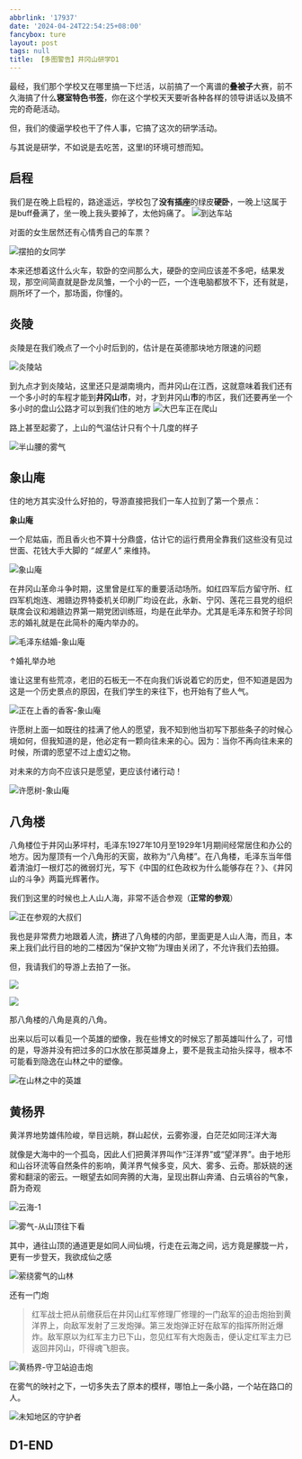```yaml
---
abbrlink: '17937'
date: '2024-04-24T22:54:25+08:00'
fancybox: ture
layout: post
tags: null
title: 【多图警告】井冈山研学D1
---
```

最经，我们那个学校又在哪里搞一下烂活，以前搞了一个离谱的**叠被子**大赛，前不久海搞了什么**寝室特色书签**，你在这个学校天天要听各种各样的领导讲话以及搞不完的奇葩活动。

但，我们的傻逼学校也干了件人事，它搞了这次的研学活动。

与其说是研学，不如说是去吃苦，这里I的环境可想而知。

## 启程

我们是在晚上启程的，路途遥远，学校包了**没有插座**的绿皮**硬卧**，一晚上!这属于是buff叠满了，坐一晚上我头要掉了，太他妈痛了。
![到达车站](https://pic.awaae001.top/%E5%A4%A7%E4%BA%8B%E8%AE%B0/%E4%BA%95%E5%86%88%E5%B1%B1/d1/%E7%81%AB%E8%BD%A6%E7%AB%99-%E5%8E%BB_1b42018b.webp)

对面的女生居然还有心情秀自己的车票？

![摆拍的女同学](https://pic.awaae001.top/%E5%A4%A7%E4%BA%8B%E8%AE%B0/%E4%BA%95%E5%86%88%E5%B1%B1/d1/%E6%8E%92%E9%98%9F%E7%AD%89%E8%BD%A6_6a1d1419.webp)

本来还想着这什么火车，软卧的空间那么大，硬卧的空间应该差不多吧，结果发现，那空间简直就是卧龙凤雏，一个小的一匹，一个连电脑都放不下，还有就是，厕所坏了一个，那场面，你懂的。

## 炎陵

炎陵是在我们晚点了一个小时后到的，估计是在英德那块地方限速的问题

![炎陵站](https://pic.awaae001.top/%E5%A4%A7%E4%BA%8B%E8%AE%B0/%E4%BA%95%E5%86%88%E5%B1%B1/d1/%E7%82%8E%E9%99%B5%E7%AB%99_bfb25774.webp)

到九点才到炎陵站，这里还只是湖南境内，而井冈山在江西，这就意味着我们还有一个多小时的车程才能到**井冈山市**，对，才到井冈山**市**的市区，我们还要再坐一个多小时的盘山公路才可以到我们住的地方
![大巴车正在爬山](https://pic.awaae001.top/%E5%A4%A7%E4%BA%8B%E8%AE%B0/%E4%BA%95%E5%86%88%E5%B1%B1/d1/%E5%A4%A7%E5%B7%B4%E8%BD%A6%E6%AD%A3%E5%9C%A8%E7%88%AC%E5%B1%B1_0ea9fcdb.webp)

路上甚至起雾了，上山的气温估计只有个十几度的样子

![半山腰的雾气](https://pic.awaae001.top/%E5%A4%A7%E4%BA%8B%E8%AE%B0/%E4%BA%95%E5%86%88%E5%B1%B1/d1/%E5%8D%8A%E5%B1%B1%E8%85%B0%E7%9A%84%E9%9B%BE%E6%B0%94_ece6e747.webp)

## 象山庵

住的地方其实没什么好拍的，导游直接把我们一车人拉到了第一个景点：

**象山庵**

一个尼姑庙，而且香火也不算十分鼎盛，估计它的运行费用全靠我们这些没有见过世面、花钱大手大脚的 *“城里人”* 来维持。

![象山庵](https://pic.awaae001.top/%E5%A4%A7%E4%BA%8B%E8%AE%B0/%E4%BA%95%E5%86%88%E5%B1%B1/d1/%E8%B1%A1%E5%B1%B1%E5%BA%B5_7f012b4d.webp)

在井冈山革命斗争时期，这里曾是红军的重要活动场所。如红四军后方留守所、红四军机炮连、湘赣边界特委机关印刷厂均设在此，永新、宁冈、莲花三县党的组织联席会议和湘赣边界第一期党团训练班，均是在此举办。尤其是毛泽东和贺子珍同志的婚礼就是在此简朴的庵内举办的。

![毛泽东结婚-象山庵](https://pic.awaae001.top/%E5%A4%A7%E4%BA%8B%E8%AE%B0/%E4%BA%95%E5%86%88%E5%B1%B1/d1/%E6%AF%9B%E6%B3%BD%E4%B8%9C%E7%BB%93%E5%A9%9A-%E8%B1%A1%E5%B1%B1%E5%BA%B5_35246253.webp)

↑婚礼举办地

谁让这里有些荒凉，老旧的石板无一不在向我们诉说着它的历史，但不知道是因为这是一个历史景点的原因，在我们学生的来往下，也开始有了些人气。

![正在上香的香客-象山庵](https://pic.awaae001.top/%E5%A4%A7%E4%BA%8B%E8%AE%B0/%E4%BA%95%E5%86%88%E5%B1%B1/d1/%E6%AD%A3%E5%9C%A8%E4%B8%8A%E9%A6%99%E7%9A%84%E9%A6%99%E5%AE%A2-%E8%B1%A1%E5%B1%B1%E5%BA%B5_d4243d7b.webp)

许愿树上面一如既往的挂满了他人的愿望，我不知到他当初写下那些条子的时候心境如何，但我知道的是，他必定有一颗向往未来的心。因为：当你不再向往未来的时候，所谓的愿望不过上虚幻之物。

对未来的方向不应该只是愿望，更应该付诸行动！

![许愿树-象山庵](https://pic.awaae001.top/%E5%A4%A7%E4%BA%8B%E8%AE%B0/%E4%BA%95%E5%86%88%E5%B1%B1/d1/%E8%AE%B8%E6%84%BF%E6%A0%91-%E8%B1%A1%E5%B1%B1%E5%BA%B5_ca341636.webp)

## 八角楼

八角楼位于井冈山茅坪村，毛泽东1927年10月至1929年1月期间经常居住和办公的地方。因为屋顶有一个八角形的天窗，故称为“八角楼”。在八角楼，毛泽东当年借着清油灯一根灯芯的微弱灯光，写下《中国的红色政权为什么能够存在？》、《井冈山的斗争》两篇光辉著作。

我们到这里的时候也上人山人海，非常不适合参观（**正常的参观**）

![正在参观的大叔们](https://pic.awaae001.top/%E5%A4%A7%E4%BA%8B%E8%AE%B0/%E4%BA%95%E5%86%88%E5%B1%B1/d1/%E5%8F%82%E8%A7%82%E7%9A%84%E5%A4%A7%E5%8F%94%E4%BB%AC_b505fe8f.webp)

我也是非常费力地跟着人流，**挤**进了八角楼的内部，里面更是人山人海，而且，本来上我们此行目的地的二楼因为“保护文物”为理由关闭了，不允许我们去拍摄。

但，我请我们的导游上去拍了一张。

![](https://pic.awaae001.top/%E5%A4%A7%E4%BA%8B%E8%AE%B0/%E4%BA%95%E5%86%88%E5%B1%B1/d1/%E5%85%AB%E8%A7%92%E6%A5%BC%E5%86%85%E6%99%AF_acf133f8.webp)

![](https://pic.awaae001.top/%E5%A4%A7%E4%BA%8B%E8%AE%B0/%E4%BA%95%E5%86%88%E5%B1%B1/d1/%E5%85%AB%E8%A7%92%E6%A5%BC2F_87700b4b.webp)

那八角楼的八角是真的八角。

出来以后可以看见一个英雄的塑像，我在些博文的时候忘了那英雄叫什么了，可惜的是，导游并没有把过多的口水放在那英雄身上，要不是我主动抬头探寻，根本不可能看到隐逸在山林之中的塑像。

![在山林之中的英雄](https://pic.awaae001.top/%E5%A4%A7%E4%BA%8B%E8%AE%B0/%E4%BA%95%E5%86%88%E5%B1%B1/d1/%E8%8B%B1%E9%9B%84%E5%A1%91%E5%83%8F_c14da737.webp)

## 黄杨界

黄洋界地势雄伟险峻，举目远眺，群山起伏，云雾弥漫，白茫茫如同汪洋大海

就像是大海中的一个孤岛，因此人们把黄洋界叫作“汪洋界”或“望洋界”。由于地形和山谷环流等自然条件的影响，黄洋界气候多变，风大、雾多、云奇。那妖娆的迷雾和翻滚的密云。一眼望去如同奔腾的大海，呈现出群山奔涌、白云填谷的气象，蔚为奇观

![云海-1](https://pic.awaae001.top/%E5%A4%A7%E4%BA%8B%E8%AE%B0/%E4%BA%95%E5%86%88%E5%B1%B1/d1/%E4%BA%91%E6%B5%B7-1_ef8723e1.webp)

![雾气-从山顶往下看](https://pic.awaae001.top/%E5%A4%A7%E4%BA%8B%E8%AE%B0/%E4%BA%95%E5%86%88%E5%B1%B1/d1/%E9%9B%BE%E6%B0%94-2_72e6ab49.webp)

其中，通往山顶的通道更是如同人间仙境，行走在云海之间，远方竟是朦胧一片，更有一步登天，我欲成仙之感

![萦绕雾气的山林](https://pic.awaae001.top/%E5%A4%A7%E4%BA%8B%E8%AE%B0/%E4%BA%95%E5%86%88%E5%B1%B1/d1/%E8%90%A6%E7%BB%95%E8%BF%99%E9%9B%BE%E6%B0%94%E7%9A%84%E5%B1%B1%E6%9E%97_008050be.webp)

还有一门炮

> 红军战士把从前缴获后在井冈山红军修理厂修理的一门敌军的迫击炮抬到黄洋界上，向敌军发射了三发炮弹。第三发炮弹正好在敌军的指挥所附近爆炸。敌军原以为红军主力已下山，忽见红军有大炮轰击，便认定红军主力已返回井冈山，吓得魂飞胆丧。

![黄杨界-守卫站迫击炮](https://pic.awaae001.top/%E5%A4%A7%E4%BA%8B%E8%AE%B0/%E4%BA%95%E5%86%88%E5%B1%B1/d1/%E9%BB%84%E6%9D%A8%E7%95%8C-%E5%AE%88%E5%8D%AB%E7%AB%99%E8%BF%AB%E5%87%BB%E7%82%AE_d10e72c3.webp)

在雾气的映衬之下，一切多失去了原本的模样，哪怕上一条小路，一个站在路口的人。

![未知地区的守护者](https://pic.awaae001.top/%E5%A4%A7%E4%BA%8B%E8%AE%B0/%E4%BA%95%E5%86%88%E5%B1%B1/d1/%E6%9C%AA%E7%9F%A5%E5%9C%B0%E5%8C%BA%E7%9A%84%E5%AE%88%E6%8A%A4%E8%80%85_a7b9637c.webp)

## D1-END

